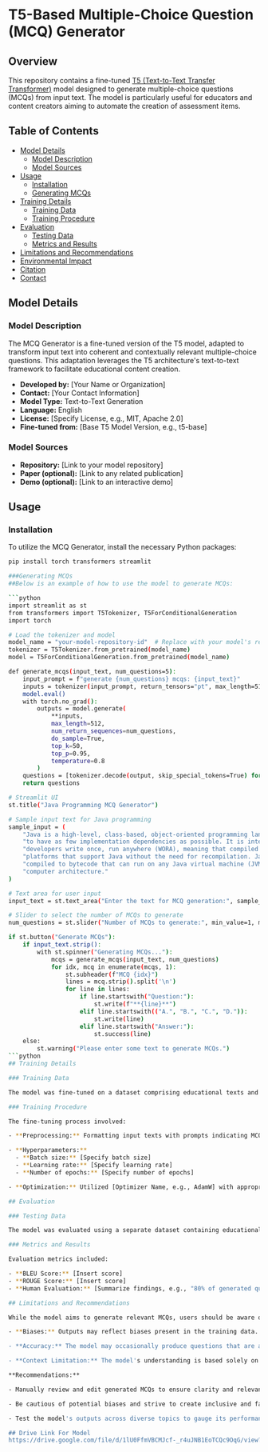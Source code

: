 # T5-Based Multiple-Choice Question (MCQ) Generator

## Overview

This repository contains a fine-tuned [T5 (Text-to-Text Transfer Transformer)](https://huggingface.co/docs/transformers/model_doc/t5) model designed to generate multiple-choice questions (MCQs) from input text. The model is particularly useful for educators and content creators aiming to automate the creation of assessment items.

## Table of Contents

- [Model Details](#model-details)
  - [Model Description](#model-description)
  - [Model Sources](#model-sources)
- [Usage](#usage)
  - [Installation](#installation)
  - [Generating MCQs](#generating-mcqs)
- [Training Details](#training-details)
  - [Training Data](#training-data)
  - [Training Procedure](#training-procedure)
- [Evaluation](#evaluation)
  - [Testing Data](#testing-data)
  - [Metrics and Results](#metrics-and-results)
- [Limitations and Recommendations](#limitations-and-recommendations)
- [Environmental Impact](#environmental-impact)
- [Citation](#citation)
- [Contact](#contact)

## Model Details

### Model Description

The MCQ Generator is a fine-tuned version of the T5 model, adapted to transform input text into coherent and contextually relevant multiple-choice questions. This adaptation leverages the T5 architecture's text-to-text framework to facilitate educational content creation.

- **Developed by:** [Your Name or Organization]
- **Contact:** [Your Contact Information]
- **Model Type:** Text-to-Text Generation
- **Language:** English
- **License:** [Specify License, e.g., MIT, Apache 2.0]
- **Fine-tuned from:** [Base T5 Model Version, e.g., t5-base]

### Model Sources

- **Repository:** [Link to your model repository]
- **Paper (optional):** [Link to any related publication]
- **Demo (optional):** [Link to an interactive demo]

## Usage

### Installation

To utilize the MCQ Generator, install the necessary Python packages:

```bash
pip install torch transformers streamlit

###Generating MCQs
##Below is an example of how to use the model to generate MCQs:

```python
import streamlit as st
from transformers import T5Tokenizer, T5ForConditionalGeneration
import torch

# Load the tokenizer and model
model_name = "your-model-repository-id"  # Replace with your model's repository ID
tokenizer = T5Tokenizer.from_pretrained(model_name)
model = T5ForConditionalGeneration.from_pretrained(model_name)

def generate_mcqs(input_text, num_questions=5):
    input_prompt = f"generate {num_questions} mcqs: {input_text}"
    inputs = tokenizer(input_prompt, return_tensors="pt", max_length=512, truncation=True)
    model.eval()
    with torch.no_grad():
        outputs = model.generate(
            **inputs,
            max_length=512,
            num_return_sequences=num_questions,
            do_sample=True,
            top_k=50,
            top_p=0.95,
            temperature=0.8
        )
    questions = [tokenizer.decode(output, skip_special_tokens=True) for output in outputs]
    return questions

# Streamlit UI
st.title("Java Programming MCQ Generator")

# Sample input text for Java programming
sample_input = (
    "Java is a high-level, class-based, object-oriented programming language that is designed "
    "to have as few implementation dependencies as possible. It is intended to let application "
    "developers write once, run anywhere (WORA), meaning that compiled Java code can run on all "
    "platforms that support Java without the need for recompilation. Java applications are typically "
    "compiled to bytecode that can run on any Java virtual machine (JVM) regardless of the underlying "
    "computer architecture."
)

# Text area for user input
input_text = st.text_area("Enter the text for MCQ generation:", sample_input, height=200)

# Slider to select the number of MCQs to generate
num_questions = st.slider("Number of MCQs to generate:", min_value=1, max_value=10, value=5)

if st.button("Generate MCQs"):
    if input_text.strip():
        with st.spinner("Generating MCQs..."):
            mcqs = generate_mcqs(input_text, num_questions)
            for idx, mcq in enumerate(mcqs, 1):
                st.subheader(f"MCQ {idx}")
                lines = mcq.strip().split('\n')
                for line in lines:
                    if line.startswith("Question:"):
                        st.write(f"**{line}**")
                    elif line.startswith(("A.", "B.", "C.", "D.")):
                        st.write(line)
                    elif line.startswith("Answer:"):
                        st.success(line)
    else:
        st.warning("Please enter some text to generate MCQs.")
```python
## Training Details

### Training Data

The model was fine-tuned on a dataset comprising educational texts and corresponding multiple-choice questions across various subjects, ensuring a broad understanding of different topics.

### Training Procedure

The fine-tuning process involved:

- **Preprocessing:** Formatting input texts with prompts indicating MCQ generation tasks.

- **Hyperparameters:**
  - **Batch size:** [Specify batch size]
  - **Learning rate:** [Specify learning rate]
  - **Number of epochs:** [Specify number of epochs]

- **Optimization:** Utilized [Optimizer Name, e.g., AdamW] with appropriate learning rate scheduling.

## Evaluation

### Testing Data

The model was evaluated using a separate dataset containing educational texts and expert-crafted MCQs to assess its performance.

### Metrics and Results

Evaluation metrics included:

- **BLEU Score:** [Insert score]
- **ROUGE Score:** [Insert score]
- **Human Evaluation:** [Summarize findings, e.g., "80% of generated questions were deemed appropriate by experts."]

## Limitations and Recommendations

While the model aims to generate relevant MCQs, users should be aware of potential biases and limitations:

- **Biases:** Outputs may reflect biases present in the training data. It's essential to review generated questions for cultural, gender, or other biases.

- **Accuracy:** The model may occasionally produce questions that are ambiguous or not entirely aligned with the input text.

- **Context Limitation:** The model's understanding is based solely on the provided input text and does not incorporate external knowledge beyond its training data.

**Recommendations:**

- Manually review and edit generated MCQs to ensure clarity and relevance.

- Be cautious of potential biases and strive to create inclusive and fair assessment items.

- Test the model's outputs across diverse topics to gauge its performance and limitations.

## Drive Link For Model
https://drive.google.com/file/d/1lU0FfmVBCMJcf-_r4uJNB1EoTCQc9OqG/view?usp=drive_link
